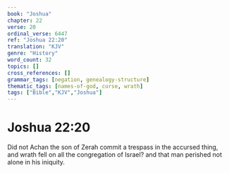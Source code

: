 ```yaml
---
book: "Joshua"
chapter: 22
verse: 20
ordinal_verse: 6447
ref: "Joshua 22:20"
translation: "KJV"
genre: "History"
word_count: 32
topics: []
cross_references: []
grammar_tags: [negation, genealogy-structure]
thematic_tags: [names-of-god, curse, wrath]
tags: ["Bible","KJV","Joshua"]
---
```


# Joshua 22:20

Did not Achan the son of Zerah commit a trespass in the accursed thing, and wrath fell on all the congregation of Israel? and that man perished not alone in his iniquity.
